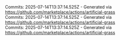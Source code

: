 Commits: 2025-07-14T13:37:14.525Z - Generated via https://github.com/marketplace/actions/artificial-grass
<br>
Commits: 2025-07-14T13:37:14.525Z - Generated via https://github.com/marketplace/actions/artificial-grass
<br>
Commits: 2025-07-14T13:37:14.525Z - Generated via https://github.com/marketplace/actions/artificial-grass
<br>
